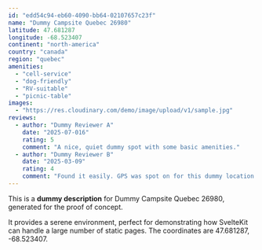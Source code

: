 ```yaml
---
id: "edd54c94-eb60-4090-bb64-02107657c23f"
name: "Dummy Campsite Quebec 26980"
latitude: 47.681287
longitude: -68.523407
continent: "north-america"
country: "canada"
region: "quebec"
amenities:
  - "cell-service"
  - "dog-friendly"
  - "RV-suitable"
  - "picnic-table"
images:
  - "https://res.cloudinary.com/demo/image/upload/v1/sample.jpg"
reviews:
  - author: "Dummy Reviewer A"
    date: "2025-07-016"
    rating: 5
    comment: "A nice, quiet dummy spot with some basic amenities."
  - author: "Dummy Reviewer B"
    date: "2025-03-09"
    rating: 4
    comment: "Found it easily. GPS was spot on for this dummy location."
---
```


This is a **dummy description** for Dummy Campsite Quebec 26980, generated for the proof of concept.

It provides a serene environment, perfect for demonstrating how SvelteKit can handle a large number of static pages. The coordinates are 47.681287, -68.523407.
